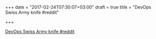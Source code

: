 +++
date = "2017-02-24T07:30:07+03:00"
draft = true
title = "DevOps Swiss Army knife  #reddit"

+++

<p><a href="https://t.co/n8vScSk9dm">DevOps Swiss Army knife  #reddit</a></p>
